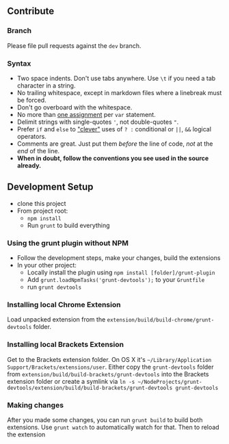 ## Contribute

### Branch

Please file pull requests against the `dev` branch.

### Syntax

* Two space indents. Don't use tabs anywhere. Use `\t` if you need a tab character in a string.
* No trailing whitespace, except in markdown files where a linebreak must be forced.
* Don't go overboard with the whitespace.
* No more than [one assignment](http://benalman.com/news/2012/05/multiple-var-statements-javascript/) per `var` statement.
* Delimit strings with single-quotes `'`, not double-quotes `"`.
* Prefer `if` and `else` to ["clever"](http://programmers.stackexchange.com/a/25281) uses of `? :` conditional or `||`, `&&` logical operators.
* Comments are great. Just put them _before_ the line of code, _not_ at the _end_ of the line.
* **When in doubt, follow the conventions you see used in the source already.**

## Development Setup

* clone this project
* From project root:
  * `npm install`
  * Run `grunt` to build everything

### Using the grunt plugin without NPM

* Follow the development steps, make your changes, build the extensions
* In your other project:
  * Locally install the plugin using `npm install [folder]/grunt-plugin`
  * Add `grunt.loadNpmTasks('grunt-devtools');` to your `Gruntfile`
  * run `grunt devtools`

### Installing local Chrome Extension

Load unpacked extension from the `extension/build/build-chrome/grunt-devtools` folder.

### Installing local Brackets Extension

Get to the Brackets extension folder. On OS X it's `~/Library/Application Support/Brackets/extensions/user`.
Either copy the `grunt-devtools` folder from `extension/build/build-brackets/grunt-devtools` into the Brackets extension folder or
create a symlink via `ln -s ~/NodeProjects/grunt-devtools/extension/build/build-brackets/grunt-devtools grunt-devtools`

### Making changes

After you made some changes, you can run `grunt build` to build both extensions.
Use `grunt watch` to automatically watch for that.
Then to reload the extension

